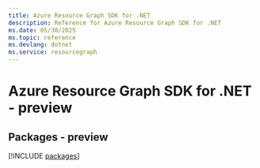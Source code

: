 ```yaml
---
title: Azure Resource Graph SDK for .NET
description: Reference for Azure Resource Graph SDK for .NET
ms.date: 05/30/2025
ms.topic: reference
ms.devlang: dotnet
ms.service: resourcegraph
---
```

# Azure Resource Graph SDK for .NET - preview
## Packages - preview
[!INCLUDE [packages](resource-graph-index.md)]